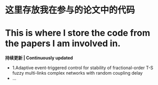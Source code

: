 # 这里存放我在参与的论文中的代码

# This is where I store the code from the papers I am involved in.

**持续更新 | Continuously updated**


+ 1.Adaptive event-triggered control for stability of fractional-order T-S fuzzy  multi-links complex networks with random coupling delay
+ ...
